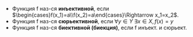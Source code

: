 * Функция f наз-ся **инъективной**, если $\begin{cases}f(x_1)=a\\f(x_2)=a\end{cases}\Rightarrow x_1=x_2$.
* Функция f наз-ся **сюрьективной**, если $\forall y\in Y\; \exists x\in X, f(x)=y$
* Функция f наз-ся **биективной (биекция)**, если f инъект. и сюрьект.
